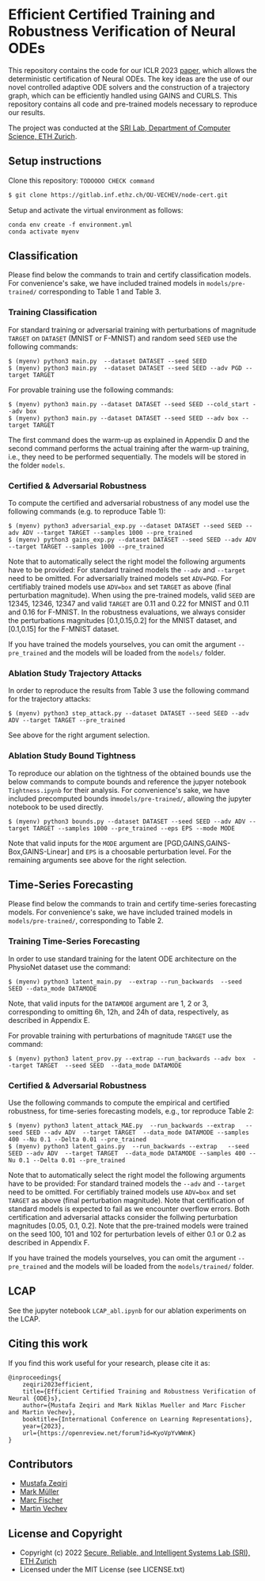 # Efficient Certified Training and Robustness Verification of Neural ODEs

This repository contains the code for our ICLR 2023 [paper](https://openreview.net/forum?id=KyoVpYvWWnK), 
which allows the deterministic certification of Neural ODEs. 
The key ideas are the use of our novel controlled adaptive ODE solvers and the construction of 
a trajectory graph, which can be efficiently handled using GAINS and CURLS.
This repository contains all code and pre-trained models necessary to reproduce our results. 

The project was conducted at the [SRI Lab, Department of Computer Science, ETH Zurich](https://www.sri.inf.ethz.ch/).

## Setup instructions

Clone this repository:
`TODOOOO CHECK command`
```bash
$ git clone https://gitlab.inf.ethz.ch/OU-VECHEV/node-cert.git
```
Setup and activate the virtual environment as follows:
```
conda env create -f environment.yml
conda activate myenv
```

## Classification
Please find below the commands to train and certify classification models. 
For convenience's sake, we have included trained models in `models/pre-trained/` corresponding to Table 1 and Table 3.
### Training Classification
For standard training or adversarial training with perturbations of magnitude `TARGET` on `DATASET` (MNIST or F-MNIST) and random seed `SEED` use the following commands:
```
$ (myenv) python3 main.py  --dataset DATASET --seed SEED
$ (myenv) python3 main.py  --dataset DATASET --seed SEED --adv PGD --target TARGET
```

For provable training use the following commands:
```
$ (myenv) python3 main.py --dataset DATASET --seed SEED --cold_start --adv box
$ (myenv) python3 main.py --dataset DATASET --seed SEED --adv box --target TARGET 
```
The first command does the warm-up as explained in Appendix D and the second command performs the actual training after the warm-up training, i.e., they need to be performed sequentially. 
The models will be stored in the folder `models`.

### Certified & Adversarial Robustness
To compute the certified and adversarial robustness of any model use the following commands (e.g. to reproduce Table 1):
```
$ (myenv) python3 adversarial_exp.py --dataset DATASET --seed SEED --adv ADV --target TARGET --samples 1000 --pre_trained
$ (myenv) python3 gains_exp.py --dataset DATASET --seed SEED --adv ADV --target TARGET --samples 1000 --pre_trained
```
Note that to automatically select the right model the following arguments have to be provided:
For standard trained models the `--adv` and `--target` need to be omitted. 
For adversarially trained models set `ADV=PGD`. 
For certifiably trained models use `ADV=box` and set `TARGET` as above (final perturbation magnitude).
When using the pre-trained models, valid `SEED` are 12345, 12346, 12347 and valid `TARGET` are 0.11 and 0.22 for MNIST and 0.11 and 0.16 for F-MNIST.
In the robustness evaluations, we always consider the perturbations magnitudes [0.1,0.15,0.2] for the MNIST dataset, and [0.1,0.15] for the F-MNIST dataset. 

If you have trained the models yourselves, you can omit the argument `--pre_trained` and the models will be loaded from the `models/` folder. 

### Ablation Study Trajectory Attacks
In order to reproduce the results from Table 3 use the following command for the trajectory attacks:
```
$ (myenv) python3 step_attack.py --dataset DATASET --seed SEED --adv ADV --target TARGET --pre_trained 
```
See above for the right argument selection. 

### Ablation Study Bound Tightness
To reproduce our ablation on the tightness of the obtained bounds use the below commands to compute bounds 
and reference the jupyer notebook `Tightness.ipynb` for their analysis.
For convenience's sake, we have included precomputed bounds in`models/pre-trained/`, allowing the jupyter notebook to be used directly.
```
$ (myenv) python3 bounds.py --dataset DATASET --seed SEED --adv ADV --target TARGET --samples 1000 --pre_trained --eps EPS --mode MODE
```
Note that valid inputs for the `MODE` argument are [PGD,GAINS,GAINS-Box,GAINS-Linear] and `EPS` is a choosable perturbation level.
For the remaining arguments see above for the right selection. 

## Time-Series Forecasting
Please find below the commands to train and certify time-series forecasting models. 
For convenience's sake, we have included trained models in `models/pre-trained/`, corresponding to Table 2.

### Training Time-Series Forecasting
In order to use standard training for the latent ODE architecture on the PhysioNet dataset use the command:
```
$ (myenv) python3 latent_main.py  --extrap --run_backwards  --seed SEED --data_mode DATAMODE 
```
Note, that valid inputs for the `DATAMODE` argument are  1, 2 or 3, corresponding to omitting 6h, 12h, and 24h of data, respectively, as described in Appendix E.

For provable training with perturbations of magnitude `TARGET` use the command:

```
$ (myenv) python3 latent_prov.py --extrap --run_backwards --adv box  --target TARGET  --seed SEED  --data_mode DATAMODE
```
### Certified & Adversarial Robustness
Use the following commands to compute the empirical and certified robustness, for time-series forecasting models, e.g., tor reproduce Table 2:
```
$ (myenv) python3 latent_attack_MAE.py  --run_backwards --extrap   --seed SEED --adv ADV  --target TARGET  --data_mode DATAMODE --samples 400 --Nu 0.1 --Delta 0.01 --pre_trained  
$ (myenv) python3 latent_gains.py  --run_backwards --extrap   --seed SEED --adv ADV  --target TARGET  --data_mode DATAMODE --samples 400 --Nu 0.1 --Delta 0.01 --pre_trained
```
Note that to automatically select the right model the following arguments have to be provided:
For standard trained models the `--adv` and `--target` need to be omitted. 
For certifiably trained models use `ADV=box` and set `TARGET` as above (final perturbation magnitude).
Note that certification of standard models is expected to fail as we encounter overflow errors.
Both certification and adversarial attacks consider the follwing perturbation magnitudes [0.05, 0.1, 0.2].
Note that the pre-trained models were trained on the seed 100, 101 and 102 for perturbation levels of either 0.1 or 0.2 as described in Appendix F.

If you have trained the models yourselves, you can omit the argument `--pre_trained` and the models will be loaded from the `models/trained/` folder. 

## LCAP
See the jupyter notebook `LCAP_abl.ipynb` for our ablation experiments on the LCAP.


Citing this work
---------------------

If you find this work useful for your research, please cite it as:
```
@inproceedings{
    zeqiri2023efficient,
    title={Efficient Certified Training and Robustness Verification of Neural {ODE}s},
    author={Mustafa Zeqiri and Mark Niklas Mueller and Marc Fischer and Martin Vechev},
    booktitle={International Conference on Learning Representations},
    year={2023},
    url={https://openreview.net/forum?id=KyoVpYvWWnK}
}
```

Contributors
------------

* [Mustafa Zeqiri](https://scholar.google.com/citations?user=TPp00-gAAAAJ)
* [Mark Müller](https://www.sri.inf.ethz.ch/people/mark)
* [Marc Fischer](https://www.sri.inf.ethz.ch/people/marc)
* [Martin Vechev](https://www.sri.inf.ethz.ch/people/martin)

License and Copyright
---------------------

* Copyright (c) 2022 [Secure, Reliable, and Intelligent Systems Lab (SRI), ETH Zurich](https://www.sri.inf.ethz.ch/)
* Licensed under the MIT License (see LICENSE.txt)





